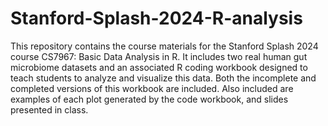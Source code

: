 # Stanford-Splash-2024-R-analysis

This repository contains the course materials for the Stanford Splash 2024 course CS7967: Basic Data Analysis in R. It includes two real human gut microbiome datasets and an associated R coding workbook designed to teach students to analyze and visualize this data. Both the incomplete and completed versions of this workbook are included. Also included are examples of each plot generated by the code workbook, and slides presented in class.
